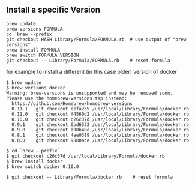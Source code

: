 ## Install a specific Version

    brew update
    brew versions FORMULA
    cd `brew --prefix`
    git checkout HASH Library/Formula/FORMULA.rb  # use output of "brew versions"
    brew install FORMULA
    brew switch FORMULA VERSION
    git checkout -- Library/Formula/FORMULA.rb    # reset formula

for example to install a different (in this case older) version of docker

    $ brew update
    $ brew versions docker
    Warning: brew-versions is unsupported and may be removed soon.
    Please use the homebrew-versions tap instead:
      https://github.com/Homebrew/homebrew-versions
      0.11.1   git checkout eefa235 /usr/local/Library/Formula/docker.rb
      0.11.0   git checkout f4560d2 /usr/local/Library/Formula/docker.rb
      0.10.0   git checkout c26c37d /usr/local/Library/Formula/docker.rb
      0.9.1    git checkout 6bd6532 /usr/local/Library/Formula/docker.rb
      0.9.0    git checkout a90b40e /usr/local/Library/Formula/docker.rb
      0.8.1    git checkout 4ee0389 /usr/local/Library/Formula/docker.rb
      0.8.0    git checkout 9880ace /usr/local/Library/Formula/docker.rb

    $ cd `brew --prefix`
    $ git checkout c26c37d /usr/local/Library/Formula/docker.rb
    $ brew install docker
    $ brew switch docker 0.10.0

    $ git checkout -- Library/Formula/docker.rb    # reset formula
